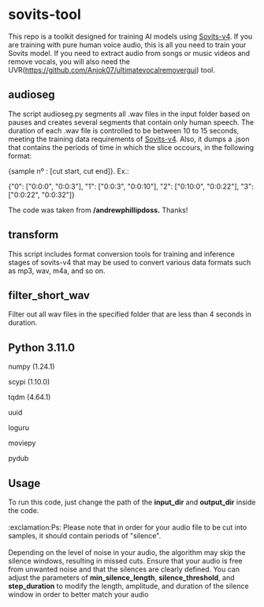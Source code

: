 # sovits-tool
This repo is a toolkit designed for training AI models using <a href="https://github.com/svc-develop-team/so-vits-svc/tree/4.0">Sovits-v4</a>. If you are training with pure human voice audio, this is all you need to train your Sovits model. If you need to extract audio from songs or music videos and remove vocals, you will also need the UVR(https://github.com/Anjok07/ultimatevocalremovergui) tool.

## audioseg
The script audioseg.py segments all .wav files in the input folder based on pauses and creates several segments that contain only human speech. The duration of each .wav file is controlled to be between 10 to 15 seconds, meeting the training data requirements of <a href="https://github.com/svc-develop-team/so-vits-svc/tree/4.0">Sovits-v4</a>. Also, it dumps a .json that contains the periods of time in which the slice occours, in the following format: 

{sample nº : [cut start, cut end]}. Ex.:

{"0": ["0:0:0", "0:0:3"], "1": ["0:0:3", "0:0:10"], "2": ["0:10:0", "0:0:22"], "3": ["0:0:22", "0:0:32"]}

The code was taken from <b>/andrewphillipdoss.</b> Thanks!


## transform
This script includes format conversion tools for training and inference stages of sovits-v4 that may be used to convert various data formats such as mp3, wav, m4a, and so on.

## filter_short_wav
Filter out all wav files in the specified folder that are less than 4 seconds in duration.

<h2> Python 3.11.0 </h2>

numpy (1.24.1)

scypi (1.10.0)

tqdm (4.64.1)

uuid

loguru

moviepy

pydub

<h2> Usage </h2>
To run this code, just change the path of the <b>input_dir</b> and <b>output_dir</b> inside the code.
<br/><br/>
:exclamation:Ps: Please note that in order for your audio file to be cut into samples, it should contain periods of "silence". 
<br /><br />
Depending on the level of noise in your audio, the algorithm may skip the silence windows, resulting in missed cuts. Ensure that your audio is free from unwanted noise and that the silences are clearly defined. You can adjust the parameters of <b>min_silence_length</b>, <b>silence_threshold</b>, and <b>step_duration</b> to modify the length, amplitude, and duration of the silence window in order to better match your audio
